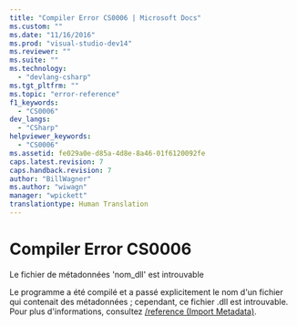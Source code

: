 ```yaml
---
title: "Compiler Error CS0006 | Microsoft Docs"
ms.custom: ""
ms.date: "11/16/2016"
ms.prod: "visual-studio-dev14"
ms.reviewer: ""
ms.suite: ""
ms.technology: 
  - "devlang-csharp"
ms.tgt_pltfrm: ""
ms.topic: "error-reference"
f1_keywords: 
  - "CS0006"
dev_langs: 
  - "CSharp"
helpviewer_keywords: 
  - "CS0006"
ms.assetid: fe029a0e-d85a-4d8e-8a46-01f6120092fe
caps.latest.revision: 7
caps.handback.revision: 7
author: "BillWagner"
ms.author: "wiwagn"
manager: "wpickett"
translationtype: Human Translation
---
```

# Compiler Error CS0006
Le fichier de métadonnées 'nom\_dll' est introuvable  
  
 Le programme a été compilé et a passé explicitement le nom d'un fichier qui contenait des métadonnées ; cependant, ce fichier .dll est introuvable.  Pour plus d'informations, consultez [\/reference \(Import Metadata\)](../../../csharp/language-reference/compiler-options/reference-compiler-option.md).